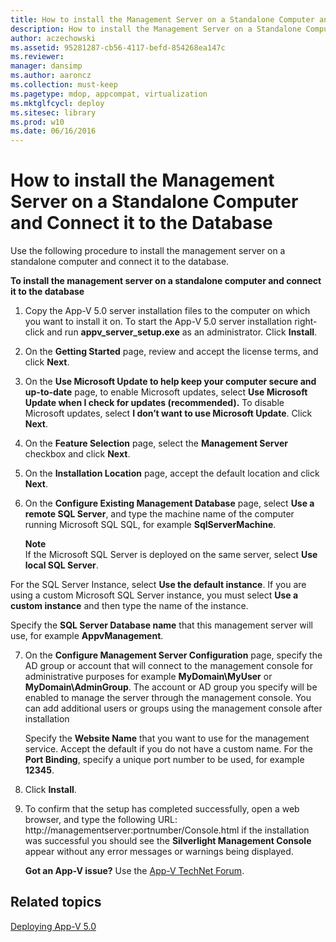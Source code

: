```yaml
---
title: How to install the Management Server on a Standalone Computer and Connect it to the Database
description: How to install the Management Server on a Standalone Computer and Connect it to the Database
author: aczechowski
ms.assetid: 95281287-cb56-4117-befd-854268ea147c
ms.reviewer: 
manager: dansimp
ms.author: aaroncz
ms.collection: must-keep
ms.pagetype: mdop, appcompat, virtualization
ms.mktglfcycl: deploy
ms.sitesec: library
ms.prod: w10
ms.date: 06/16/2016
---
```



# How to install the Management Server on a Standalone Computer and Connect it to the Database


Use the following procedure to install the management server on a standalone computer and connect it to the database.

**To install the management server on a standalone computer and connect it to the database**

1.  Copy the App-V 5.0 server installation files to the computer on which you want to install it on. To start the App-V 5.0 server installation right-click and run **appv\_server\_setup.exe** as an administrator. Click **Install**.

2.  On the **Getting Started** page, review and accept the license terms, and click **Next**.

3.  On the **Use Microsoft Update to help keep your computer secure and up-to-date** page, to enable Microsoft updates, select **Use Microsoft Update when I check for updates (recommended).** To disable Microsoft updates, select **I don’t want to use Microsoft Update**. Click **Next**.

4.  On the **Feature Selection** page, select the **Management Server** checkbox and click **Next**.

5.  On the **Installation Location** page, accept the default location and click **Next**.

6.  On the **Configure Existing Management Database** page, select **Use a remote SQL Server**, and type the machine name of the computer running Microsoft SQL SQL, for example **SqlServerMachine**.

    **Note**  
    If the Microsoft SQL Server is deployed on the same server, select **Use local SQL Server**.




For the SQL Server Instance, select **Use the default instance**. If you are using a custom Microsoft SQL Server instance, you must select **Use a custom instance** and then type the name of the instance.

Specify the **SQL Server Database name** that this management server will use, for example **AppvManagement**.


7. On the **Configure Management Server Configuration** page, specify the AD group or account that will connect to the management console for administrative purposes for example **MyDomain\\MyUser** or **MyDomain\\AdminGroup**. The account or AD group you specify will be enabled to manage the server through the management console. You can add additional users or groups using the management console after installation

   Specify the **Website Name** that you want to use for the management service. Accept the default if you do not have a custom name. For the **Port Binding**, specify a unique port number to be used, for example **12345**.

8. Click **Install**.

9. To confirm that the setup has completed successfully, open a web browser, and type the following URL: http://managementserver:portnumber/Console.html if the installation was successful you should see the **Silverlight Management Console** appear without any error messages or warnings being displayed.

   **Got an App-V issue?** Use the [App-V TechNet Forum](https://social.technet.microsoft.com/Forums/home?forum=mdopappv).

## Related topics


[Deploying App-V 5.0](deploying-app-v-50.md)










